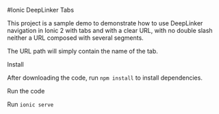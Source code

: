 #Ionic DeepLinker Tabs

This project is a sample demo to demonstrate how to use DeepLinker navigation in Ionic 2 with tabs and with a clear URL, with no double slash neither a URL composed with several segments.

The URL path will simply contain the name of the tab.

Install

After downloading the code, run `npm install` to install dependencies.

Run the code


Run `ionic serve`